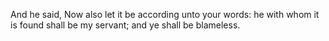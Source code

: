And he said, Now also let it be according unto your words: he with whom it is found shall be my servant; and ye shall be blameless.
